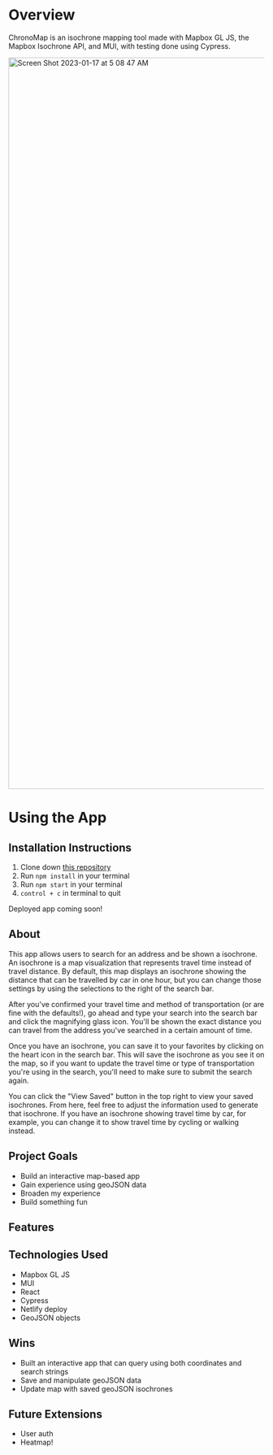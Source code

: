 # Overview
ChronoMap is an isochrone mapping tool made with Mapbox GL JS, the Mapbox Isochrone API, and MUI, with testing done using Cypress.

<img width="1440" alt="Screen Shot 2023-01-17 at 5 08 47 AM" src="https://user-images.githubusercontent.com/110298370/212870031-ee46de25-32ae-4469-8bc8-c8084e910766.png">

# Using the App
## Installation Instructions
1. Clone down [this repository]('https://github.com/jwasmer/ChronoMap')
1. Run `npm install` in your terminal
1. Run `npm start` in your terminal
1. `control + c` in terminal to quit

Deployed app coming soon!

## About
This app allows users to search for an address and be shown a isochrone. An isochrone is a map visualization that represents travel time instead of travel distance. By default, this map displays an isochrone showing the distance that can be travelled by car in one hour, but you can change those settings by using the selections to the right of the search bar.

After you've confirmed your travel time and method of transportation (or are fine with the defaults!), go ahead and type your search into the search bar and click the magnifying glass icon. You'll be shown the exact distance you can travel from the address you've searched in a certain amount of time.

Once you have an isochrone, you can save it to your favorites by clicking on the heart icon in the search bar. This will save the isochrone as you see it on the map, so if you want to update the travel time or type of transportation you're using in the search, you'll need to make sure to submit the search again.

You can click the "View Saved" button in the top right to view your saved isochrones. From here, feel free to adjust the information used to generate that isochrone. If you have an isochrone showing travel time by car, for example, you can change it to show travel time by cycling or walking instead.

## Project Goals
 * Build an interactive map-based app
 * Gain experience using geoJSON data
 * Broaden my experience
 * Build something fun

 ## Features

## Technologies Used
* Mapbox GL JS
* MUI
* React
* Cypress
* Netlify deploy
* GeoJSON objects

## Wins
* Built an interactive app that can query using both coordinates and search strings
* Save and manipulate geoJSON data
* Update map with saved geoJSON isochrones

## Future Extensions
* User auth
* Heatmap!



